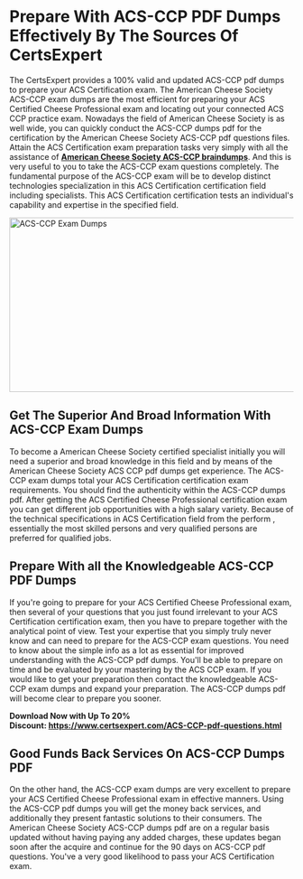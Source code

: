 <h1><strong>Prepare With ACS-CCP PDF Dumps Effectively By The Sources Of CertsExpert</strong></h1>
<p>The CertsExpert provides a 100% valid and updated ACS-CCP pdf dumps to prepare your ACS Certification exam. The American Cheese Society ACS-CCP exam dumps are the most efficient for preparing your ACS Certified Cheese Professional exam and locating out your connected ACS CCP practice exam. Nowadays the field of American Cheese Society is as well wide, you can quickly conduct the ACS-CCP dumps pdf for the certification by the American Cheese Society ACS-CCP pdf questions files. Attain the ACS Certification exam preparation tasks very simply with all the assistance of <a href="https://www.certsexpert.com/ACS-CCP-pdf-questions.html"><strong>American Cheese Society ACS-CCP braindumps</strong></a>. And this is very useful to you to take the ACS-CCP exam questions completely. The fundamental purpose of the ACS-CCP exam will be to develop distinct technologies specialization in this ACS Certification certification field including specialists. This ACS Certification certification tests an individual's capability and expertise in the specified field.</p>
<p><img src="https://i.ibb.co/2PLCvZ8/Copy-of-Copy-of-Copy-of-Copy-of-Copy-of-Minimalist-Business-You-Tube-Thumbnail-23.png" alt="ACS-CCP Exam Dumps" width="550" height="309" /></p>
<h2><strong>Get The Superior And Broad Information With ACS-CCP Exam Dumps</strong></h2>
<p>To become a American Cheese Society certified specialist initially you will need a superior and broad knowledge in this field and by means of the American Cheese Society ACS CCP pdf dumps get experience. The ACS-CCP exam dumps total your ACS Certification certification exam requirements. You should find the authenticity within the ACS-CCP dumps pdf. After getting the ACS Certified Cheese Professional certification exam you can get different job opportunities with a high salary variety. Because of the technical specifications in ACS Certification field from the perform , essentially the most skilled persons and very qualified persons are preferred for qualified jobs.&nbsp;</p>
<h2><strong>Prepare With all the Knowledgeable ACS-CCP PDF Dumps</strong></h2>
<p>If you're going to prepare for your ACS Certified Cheese Professional exam, then several of your questions that you just found irrelevant to your ACS Certification certification exam, then you have to prepare together with the analytical point of view. Test your expertise that you simply truly never know and can need to prepare for the ACS-CCP exam questions. You need to know about the simple info as a lot as essential for improved understanding with the ACS-CCP pdf dumps. You'll be able to prepare on time and be evaluated by your mastering by the ACS CCP exam. If you would like to get your preparation then contact the knowledgeable ACS-CCP exam dumps and expand your preparation. The ACS-CCP dumps pdf will become clear to prepare you sooner.</p>
<p><strong>Download Now with Up To 20% Discount:&nbsp;<a href="https://www.certsexpert.com/ACS-CCP-pdf-questions.html">https://www.certsexpert.com/ACS-CCP-pdf-questions.html</a></strong></p>
<h2><strong>Good Funds Back Services On ACS-CCP Dumps PDF</strong></h2>
<p>On the other hand, the ACS-CCP exam dumps are very excellent to prepare your ACS Certified Cheese Professional exam in effective manners. Using the ACS-CCP pdf dumps you will get the money back services, and additionally they present fantastic solutions to their consumers. The American Cheese Society ACS-CCP dumps pdf are on a regular basis updated without having paying any added charges, these updates began soon after the acquire and continue for the 90 days on ACS-CCP pdf questions. You've a very good likelihood to pass your ACS Certification exam.</p>
